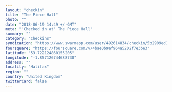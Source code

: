 ```yaml
---
layout: "checkin"
title: "The Piece Hall"
photo: ""
date: "2018-06-19 14:49 +/-GMT"
meta: "'Checked in at' The Piece Hall"
summary: ""
category: "Checkins"
syndication: "https://www.swarmapp.com/user/492614834/checkin/5b2909ed1f08230044ac592e"
foursquare: "https://foursquare.com/v/4bae0b9af964a5202f7e3be3"
latitude: "53.722124860155205"
longitude: "-1.857126744688738"
address: ""
locality: "Halifax"
region: ""
country: "United Kingdom"
twitterCard: false
---
```



